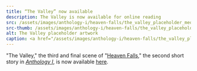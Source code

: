 ```yaml
---
title: “The Valley” now available
description: The Valley is now available for online reading
src: /assets/images/anthology-i/heaven-falls/the_valley_placeholder_med.jpg
src-thumb: /assets/images/anthology-i/heaven-falls/the_valley_placeholder_small.jpg
alt: The Valley placeholder artwork
caption: <a href="/assets/images/anthology-i/heaven-falls/the_valley_placeholder.jpg" target="_blank">A.I. placeholder artwork</a> generated using <a href="https://creator.nightcafe.studio/creation/x91VvmI0OpuEBemZ5AHy" target="_blank">NightCafe Stable Diffusion XL v1.0 ⧉</a> — <a href="https://creativecommons.org/publicdomain/zero/1.0/" target="_blank">CC0 1.0 ⧉</a>
---
```


"The Valley," the third and final scene of "[Heaven Falls](/anthology-i/heaven-falls/)," the second short story in *[Anthology I](/anthology-i/)*, is now available [here](/anthology-i/heaven-falls/the-valley/).